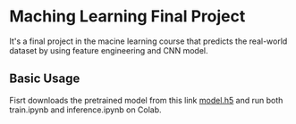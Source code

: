 # Maching Learning Final Project

It's a final project in the macine learning course that predicts the real-world dataset by using feature engineering and CNN model. 

## Basic Usage

Fisrt downloads the pretrained model from this link [model.h5](https://drive.google.com/drive/folders/1VDNCCJIT0ooT8VUfk1it76CC5znfcYY1?usp=sharing) and run both train.ipynb and inference.ipynb on Colab. 

